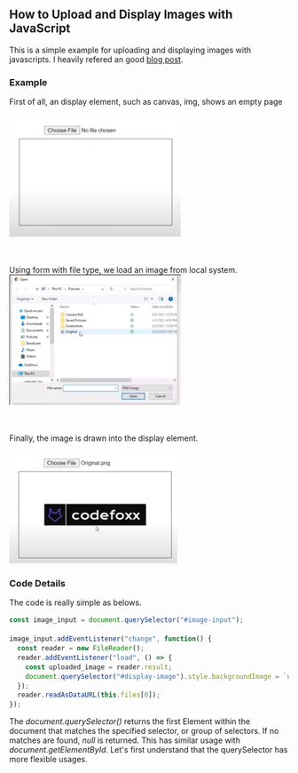 ## How to Upload and Display Images with JavaScript

This is a simple example for uploading and displaying images with javascripts.
I heavily refered an good [blog post](https://medium.com/@codefoxx/how-to-upload-and-preview-an-image-with-javascript-749b92711b91).

### Example 

First of all, an display element, such as canvas, img, shows an empty page  
<br>
![seq1](./src/seq1.png) 
<br>
<br>
<br>

Using form with file type, we load an image from local system.
<br>
![seq2](./src/seq2.png) 
<br>
<br>
<br>

Finally, the image is drawn into the display element.
<br>

![seq3](./src/seq3.png) 
<br>

### Code Details

The code is really simple as belows.

``` javascript
const image_input = document.querySelector("#image-input");

image_input.addEventListener("change", function() {
  const reader = new FileReader();
  reader.addEventListener("load", () => {
    const uploaded_image = reader.result;
    document.querySelector("#display-image").style.backgroundImage = `url(${uploaded_image})`;
  });
  reader.readAsDataURL(this.files[0]);
});

```

The _document.querySelector()_ returns the first Element within the document that matches the specified selector, or group of selectors. If no matches are found, _null_ is returned. This has similar usage with _document.getElementById_. Let's first understand that the querySelector has more flexible usages.
